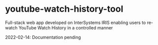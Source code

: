# youtube-watch-history-tool
Full-stack web app developed on InterSystems IRIS enabling users to re-watch YouTube Watch History in a controlled manner

2022-02-14: Documentation pending
